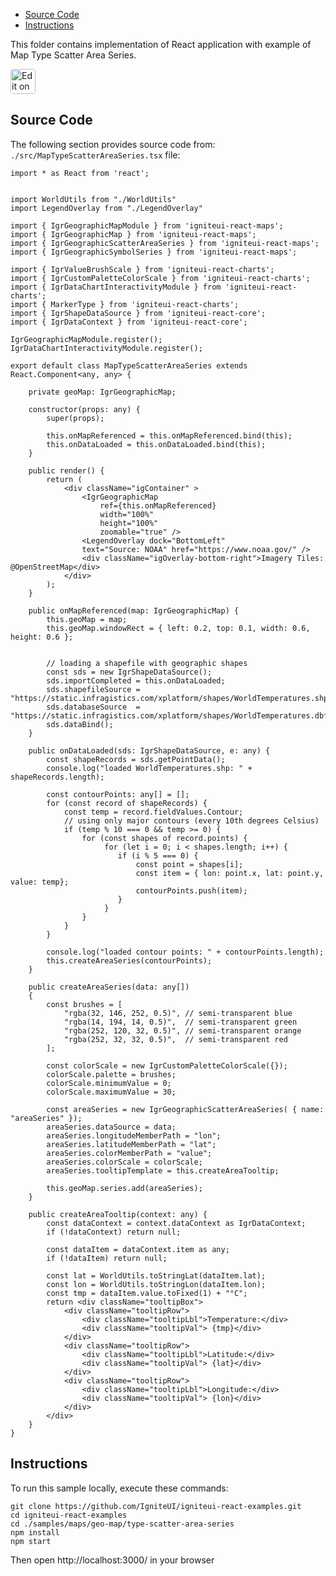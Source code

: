 <!-- NOTE: do not change this file because it will be auto re-generated from template file: -->
<!-- https://github.com/IgniteUI/igniteui-react-examples/tree/master/sample-template-files/ReadMe.md -->

<!-- ## Table of Contents -->
<!-- - [Sample Preview](#Sample-Preview) -->
- [Source Code](#Source-Code)
- [Instructions](#Instructions)

This folder contains implementation of React application with example of Map Type Scatter Area Series.
<!-- in the Geo Map component -->
<!-- [Geo Map](https://infragistics.com/Reactsite/components/geo-map.html) -->

<html lang="en" xmlns="http://www.w3.org/1999/xhtml">
    <body>
        <a target="_blank" href="https://codesandbox.io/s/github/IgniteUI/igniteui-react-examples/tree/master/samples/maps/geo-map/type-scatter-area-series?fontsize=14&hidenavigation=1&theme=dark&view=preview&file=/src/MapTypeScatterAreaSeries.tsx" rel="noopener noreferrer">
            <img height="40px" style="border-radius: 0.25rem" alt="Edit on CodeSandbox" src="https://static.infragistics.com/xplatform/images/sandbox/code.png"/>
        </a>
        <!-- <a target="_blank"
href="https://codesandbox.io/s/github/IgniteUI/igniteui-react-examples/tree/master/samples/maps/geo-map/binding-csv-points?fontsize=14&hidenavigation=1&theme=dark&view=preview">
            <img alt="Edit Sample" src="https://codesandbox.io/static/img/play-codesandbox.svg"/>
        </a> -->
        <!-- <a target="_blank" style="margin-left: 0.5rem"
href="https://codesandbox.io/embed/github/IgniteUI/igniteui-react-examples/tree/master/samples/maps/geo-map/type-scatter-area-series?fontsize=14&hidenavigation=1&theme=dark&view=preview&file=/src/MapTypeScatterAreaSeries.tsx">
            <img height="40px" style="border-radius: 5px" alt="View on CodeSandbox" src="https://static.infragistics.com/xplatform/images/sandbox/view.png"/>
        </a> -->
        <!-- <a target="_blank"
href="https://codesandbox.io/embed/github/IgniteUI/igniteui-react-examples/tree/master/samples/maps/geo-map/binding-csv-points?fontsize=14&hidenavigation=1&theme=dark&view=preview">
            <img alt="View on CodeSandbox" src="https://static.infragistics.com/xplatform/images/sandbox/view.png"/>
        </a>
https://codesandbox.io/embed/react-treemap-overview-rtb45
https://codesandbox.io/static/img/play-codesandbox.svg
https://codesandbox.io/embed/react-treemap-overview-rtb45?view=browser -->
    </body>
</html>

<!-- ## Sample Preview -->

<!-- <iframe
  src="https://codesandbox.io/embed/github/IgniteUI/igniteui-react-examples/tree/master/samples/maps/geo-map/type-scatter-area-series?fontsize=14&hidenavigation=1&theme=dark&view=preview&file=/src/MapTypeScatterAreaSeries.tsx"
  style="width:100%; height:400px; border:0; border-radius: 4px; overflow:hidden;"
  allow="accelerometer; ambient-light-sensor; camera; encrypted-media; geolocation; gyroscope; hid; microphone; midi; payment; usb; vr"
  sandbox="allow-forms allow-modals allow-popups allow-presentation allow-same-origin allow-scripts"
></iframe> -->

## Source Code

The following section provides source code from:
`./src/MapTypeScatterAreaSeries.tsx` file:

```tsx
import * as React from 'react';


import WorldUtils from "./WorldUtils"
import LegendOverlay from "./LegendOverlay"

import { IgrGeographicMapModule } from 'igniteui-react-maps';
import { IgrGeographicMap } from 'igniteui-react-maps';
import { IgrGeographicScatterAreaSeries } from 'igniteui-react-maps';
import { IgrGeographicSymbolSeries } from 'igniteui-react-maps';

import { IgrValueBrushScale } from 'igniteui-react-charts';
import { IgrCustomPaletteColorScale } from 'igniteui-react-charts';
import { IgrDataChartInteractivityModule } from 'igniteui-react-charts';
import { MarkerType } from 'igniteui-react-charts';
import { IgrShapeDataSource } from 'igniteui-react-core';
import { IgrDataContext } from 'igniteui-react-core';

IgrGeographicMapModule.register();
IgrDataChartInteractivityModule.register();

export default class MapTypeScatterAreaSeries extends React.Component<any, any> {

    private geoMap: IgrGeographicMap;

    constructor(props: any) {
        super(props);

        this.onMapReferenced = this.onMapReferenced.bind(this);
        this.onDataLoaded = this.onDataLoaded.bind(this);
    }

    public render() {
        return (
            <div className="igContainer" >
                <IgrGeographicMap
                    ref={this.onMapReferenced}
                    width="100%"
                    height="100%"
                    zoomable="true" />
                <LegendOverlay dock="BottomLeft"
                text="Source: NOAA" href="https://www.noaa.gov/" />
                <div className="igOverlay-bottom-right">Imagery Tiles: @OpenStreetMap</div>
            </div>
        );
    }

    public onMapReferenced(map: IgrGeographicMap) {
        this.geoMap = map;
        this.geoMap.windowRect = { left: 0.2, top: 0.1, width: 0.6, height: 0.6 };


        // loading a shapefile with geographic shapes
        const sds = new IgrShapeDataSource();
        sds.importCompleted = this.onDataLoaded;
        sds.shapefileSource = "https://static.infragistics.com/xplatform/shapes/WorldTemperatures.shp";
        sds.databaseSource  = "https://static.infragistics.com/xplatform/shapes/WorldTemperatures.dbf";
        sds.dataBind();
    }

    public onDataLoaded(sds: IgrShapeDataSource, e: any) {
        const shapeRecords = sds.getPointData();
        console.log("loaded WorldTemperatures.shp: " + shapeRecords.length);

        const contourPoints: any[] = [];
        for (const record of shapeRecords) {
            const temp = record.fieldValues.Contour;
            // using only major contours (every 10th degrees Celsius)
            if (temp % 10 === 0 && temp >= 0) {
                for (const shapes of record.points) {
                     for (let i = 0; i < shapes.length; i++) {
                        if (i % 5 === 0) {
                            const point = shapes[i];
                            const item = { lon: point.x, lat: point.y, value: temp};
                            contourPoints.push(item);
                        }
                     }
                }
            }
        }

        console.log("loaded contour points: " + contourPoints.length);
        this.createAreaSeries(contourPoints);
    }

    public createAreaSeries(data: any[])
    {
        const brushes = [
            "rgba(32, 146, 252, 0.5)", // semi-transparent blue
            "rgba(14, 194, 14, 0.5)",  // semi-transparent green
            "rgba(252, 120, 32, 0.5)", // semi-transparent orange
            "rgba(252, 32, 32, 0.5)",  // semi-transparent red
        ];

        const colorScale = new IgrCustomPaletteColorScale({});
        colorScale.palette = brushes;
        colorScale.minimumValue = 0;
        colorScale.maximumValue = 30;

        const areaSeries = new IgrGeographicScatterAreaSeries( { name: "areaSeries" });
        areaSeries.dataSource = data;
        areaSeries.longitudeMemberPath = "lon";
        areaSeries.latitudeMemberPath = "lat";
        areaSeries.colorMemberPath = "value";
        areaSeries.colorScale = colorScale;
        areaSeries.tooltipTemplate = this.createAreaTooltip;

        this.geoMap.series.add(areaSeries);
    }

    public createAreaTooltip(context: any) {
        const dataContext = context.dataContext as IgrDataContext;
        if (!dataContext) return null;

        const dataItem = dataContext.item as any;
        if (!dataItem) return null;

        const lat = WorldUtils.toStringLat(dataItem.lat);
        const lon = WorldUtils.toStringLon(dataItem.lon);
        const tmp = dataItem.value.toFixed(1) + "°C";
        return <div className="tooltipBox">
            <div className="tooltipRow">
                <div className="tooltipLbl">Temperature:</div>
                <div className="tooltipVal"> {tmp}</div>
            </div>
            <div className="tooltipRow">
                <div className="tooltipLbl">Latitude:</div>
                <div className="tooltipVal"> {lat}</div>
            </div>
            <div className="tooltipRow">
                <div className="tooltipLbl">Longitude:</div>
                <div className="tooltipVal"> {lon}</div>
            </div>
        </div>
    }
}

```

## Instructions
To run this sample locally, execute these commands:

```
git clone https://github.com/IgniteUI/igniteui-react-examples.git
cd igniteui-react-examples
cd ./samples/maps/geo-map/type-scatter-area-series
npm install
npm start

```

Then open http://localhost:3000/ in your browser

